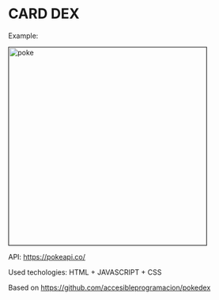 # CARD DEX

Example:

<img src="https://i.imgur.com/EWhFhQp.png" alt="poke" border="1" width="400" />

API: https://pokeapi.co/

Used techologies: HTML + JAVASCRIPT + CSS

Based on https://github.com/accesibleprogramacion/pokedex